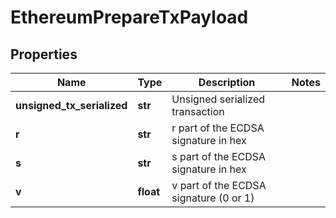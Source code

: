 # EthereumPrepareTxPayload


## Properties
Name | Type | Description | Notes
------------ | ------------- | ------------- | -------------
**unsigned_tx_serialized** | **str** | Unsigned serialized transaction | 
**r** | **str** | r part of the ECDSA signature in hex | 
**s** | **str** | s part of the ECDSA signature in hex | 
**v** | **float** | v part of the ECDSA signature (0 or 1) | 


